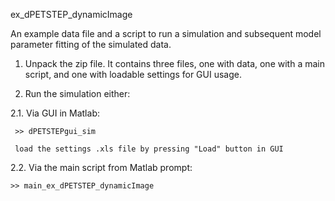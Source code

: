ex_dPETSTEP_dynamicImage

An example data file and a script to run a simulation and subsequent model parameter fitting of the simulated data.

1.   Unpack the zip file. It contains three files, one with data, one with a main script, and one with loadable settings for GUI usage.

2.   Run the simulation either:

2.1. Via GUI in Matlab:

	 >> dPETSTEPgui_sim
	 
	 load the settings .xls file by pressing "Load" button in GUI
	
2.2. Via the main script from Matlab prompt:

    >> main_ex_dPETSTEP_dynamicImage
